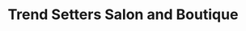 ---
title: "Trend Setters Salon and Boutique"
url: /gray/trend-setters-salon-and-boutique/
shop: Friseur
---